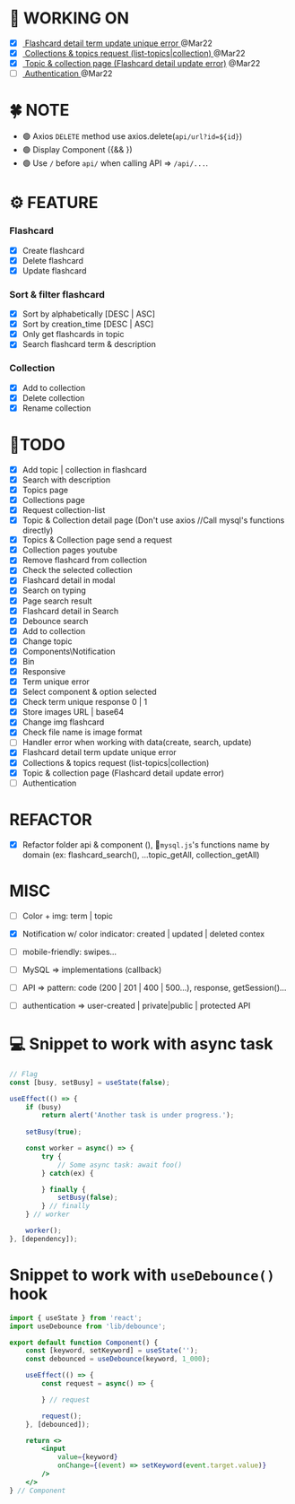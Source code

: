 # 🚀 WORKING ON
* [x] [ Flashcard detail term update unique error  ](#task2) @Mar22
* [x] [ Collections & topics request (list-topics|collection) ](#task3) @Mar22
* [x] [ Topic & collection page (Flashcard detail update error)](#task4) @Mar22
* [ ] [ Authentication ](#task1) @Mar22

# 🍀 NOTE
* 🟢 Axios `DELETE` method use axios.delete(`api/url?id=${id}`) 
* 🟢 Display Component ({&& <Component />})
* 🟢 Use `/` before `api/` when calling API => `/api/...`.

# ⚙ FEATURE
###  Flashcard
* [x] Create flashcard
* [x] Delete flashcard
* [x] Update flashcard

### Sort & filter flashcard
* [x] Sort by alphabetically [DESC | ASC]
* [x] Sort by creation_time [DESC | ASC]
* [x] Only get flashcards in topic
* [x] Search flashcard term & description

### Collection
* [x] Add to collection
* [x] Delete collection
* [x] Rename collection

# 💪TODO
* [x] Add topic | collection in flashcard   
* [x] Search with description 
* [x] Topics page
* [x] Collections page
* [x] Request collection-list
* [x] Topic & Collection detail page (Don't use axios //Call mysql's functions directly)
* [x] Topics & Collection page send a request
* [x] Collection pages youtube
* [x] Remove flashcard from collection
* [x] Check the selected collection
* [x] Flashcard detail in modal
* [x] Search on typing
* [x] Page search result
* [x] Flashcard detail in Search 
* [x] Debounce search
* [x] Add to collection
* [x] Change topic
* [x] Components\Notification
* [x] Bin
* [x] Responsive
* [x] Term unique error
* [x] Select component & option selected
* [x] Check term unique response 0 | 1
* [x] Store images URL | base64
* [x] Change img flashcard
* [x] Check file name is image format
* [ ] <a id="task15">Handler error when working with data(create, search, update)</a>
* [x] <a id="task2">Flashcard detail term update unique error</a> 
* [x] <a id="task3">Collections & topics request (list-topics|collection)</a>
* [x] <a id="task4">Topic & collection page (Flashcard detail update error)</a>
* [ ] <a id="task1">Authentication</a>
 
# REFACTOR 
* [x] Refactor folder api & component (), 📝`mysql.js`'s functions name by domain (ex: flashcard_search(), ...topic_getAll, collection_getAll)

# MISC
* [ ] Color + img: term | topic
* [X] Notification w/ color indicator: created | updated | deleted contex
* [ ] mobile-friendly: swipes...
* [ ] MySQL => implementations (callback)
* [ ] API => pattern: code (200 | 201 | 400 | 500...), response, getSession()...
* [ ] authentication => user-created | private|public | protected API


# 💻 Snippet to work with async task
```jsx
// Flag
const [busy, setBusy] = useState(false);

useEffect(() => {
    if (busy)
        return alert('Another task is under progress.');
    
    setBusy(true);

    const worker = async() => {
        try {
            // Some async task: await foo()
        } catch(ex) {

        } finally {
            setBusy(false);
        } // finally
    } // worker

    worker();
}, [dependency]);
```

# Snippet to work with `useDebounce()` hook
```jsx
import { useState } from 'react';
import useDebounce from 'lib/debounce';

export default function Component() {
    const [keyword, setKeyword] = useState('');
    const debounced = useDebounce(keyword, 1_000);

    useEffect(() => {
        const request = async() => {

        } // request

        request();
    }, [debounced]);

    return <>
        <input
            value={keyword}
            onChange={(event) => setKeyword(event.target.value)}
        />
    </>
} // Component
```
